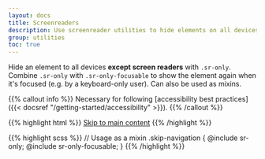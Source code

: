 ```yaml
---
layout: docs
title: Screenreaders
description: Use screenreader utilities to hide elements on all devices except screen readers.
group: utilities
toc: true
---
```


Hide an element to all devices **except screen readers** with `.sr-only`. Combine `.sr-only` with `.sr-only-focusable` to show the element again when it's focused (e.g. by a keyboard-only user). Can also be used as mixins.

{{% callout info %}}
Necessary for following [accessibility best practices]({{< docsref "/getting-started/accessibility" >}}).
{{% /callout %}}

{{% highlight html %}}
<a class="sr-only sr-only-focusable" href="#content">Skip to main content</a>
{{% /highlight %}}

{{% highlight scss %}}
// Usage as a mixin
.skip-navigation {
  @include sr-only;
  @include sr-only-focusable;
}
{{% /highlight %}}
